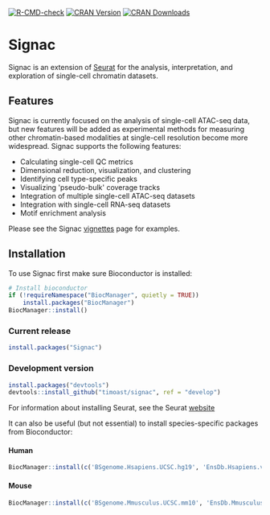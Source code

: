 [![R-CMD-check](https://github.com/timoast/signac/workflows/R-CMD-check/badge.svg)](https://github.com/timoast/signac/actions)
[![CRAN Version](https://www.r-pkg.org/badges/version/Signac)](https://cran.r-project.org/package=Signac)
[![CRAN Downloads](https://cranlogs.r-pkg.org/badges/Signac)](https://cran.r-project.org/package=Signac)

# Signac

Signac is an extension of [Seurat](https://github.com/satijalab/seurat) for the analysis, interpretation, and exploration of single-cell chromatin datasets.

## Features

Signac is currently focused on the analysis of single-cell ATAC-seq data, but new features will be added as experimental methods for measuring other chromatin-based modalities at single-cell resolution become more widespread. Signac supports the following features:

* Calculating single-cell QC metrics
* Dimensional reduction, visualization, and clustering
* Identifying cell type-specific peaks
* Visualizing 'pseudo-bulk' coverage tracks
* Integration of multiple single-cell ATAC-seq datasets
* Integration with single-cell RNA-seq datasets
* Motif enrichment analysis

Please see the Signac [vignettes](https://satijalab.org/signac/articles/) page for examples.

## Installation

To use Signac first make sure Bioconductor is installed:



```r
# Install bioconductor
if (!requireNamespace("BiocManager", quietly = TRUE))
    install.packages("BiocManager")
BiocManager::install()
```

### Current release


```r
install.packages("Signac")
```

### Development version


```r
install.packages("devtools")
devtools::install_github("timoast/signac", ref = "develop")
```

For information about installing Seurat, see the Seurat [website](https://satijalab.org/seurat/install.html)

It can also be useful (but not essential) to install species-specific packages from Bioconductor:

#### Human 


```r
BiocManager::install(c('BSgenome.Hsapiens.UCSC.hg19', 'EnsDb.Hsapiens.v75'))
```

#### Mouse


```r
BiocManager::install(c('BSgenome.Mmusculus.UCSC.mm10', 'EnsDb.Mmusculus.v79'))
```
